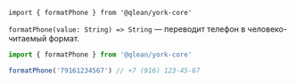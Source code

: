 `import { formatPhone } from '@qlean/york-core'`

`formatPhone(value: String) => String` — переводит телефон в человеко-читаемый формат.

```js static
import { formatPhone } from '@qlean/york-core'

formatPhone('79161234567') // +7 (916) 123-45-67
```
